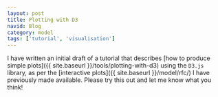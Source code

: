 ```yaml
---
layout: post
title: Plotting with D3
navid: Blog
category: model
tags: ['tutorial', 'visualisation']
---
```


I have written an initial draft of a tutorial that describes [how to produce
simple plots]({{ site.baseurl }}/tools/plotting-with-d3) using the `D3.js`
library, as per the [interactive plots]({{ site.baseurl }}/model/rfc/) I have
previously made available.
Please try this out and let me know what you think!
